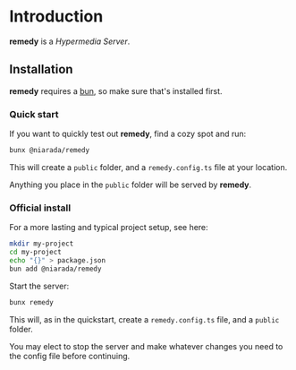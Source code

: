 # Introduction

**remedy** is a *Hypermedia Server*.

## Installation

**remedy** requires a [bun](https://bun.sh), so make sure that's installed first.

### Quick start

If you want to quickly test out **remedy**, find a cozy spot and run:

```sh
bunx @niarada/remedy
```

This will create a `public` folder, and a `remedy.config.ts` file at your location.

Anything you place in the `public` folder will be served by **remedy**.

### Official install

For a more lasting and typical project setup, see here:

```sh
mkdir my-project
cd my-project
echo "{}" > package.json
bun add @niarada/remedy
```

Start the server:

```sh
bunx remedy
```

This will, as in the quickstart, create a `remedy.config.ts` file, and a `public` folder.

You may elect to stop the server and make whatever changes you need to the config file before continuing.
